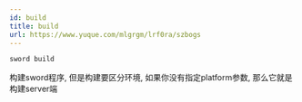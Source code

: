 ```yaml
---
id: build
title: build
url: https://www.yuque.com/mlgrgm/lrf0ra/szbogs
---
```


```bash
sword build
```

构建sword程序, 但是构建要区分环境, 如果你没有指定platform参数, 那么它就是构建server端
